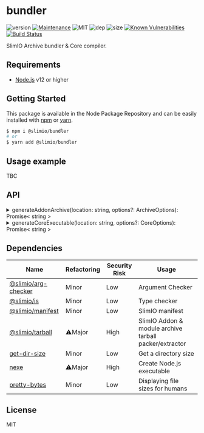 # bundler
![version](https://img.shields.io/badge/dynamic/json.svg?url=https://raw.githubusercontent.com/SlimIO/bundler/master/package.json?token=AOgWw3vrgQuu-U4fz1c7yYZyc7XJPNtrks5catjdwA%3D%3D&query=$.version&label=Version)
[![Maintenance](https://img.shields.io/badge/Maintained%3F-yes-green.svg)](https://github.com/SlimIO/bundler/commit-activity)
![MIT](https://img.shields.io/github/license/mashape/apistatus.svg)
![dep](https://img.shields.io/david/SlimIO/bundler)
![size](https://img.shields.io/github/languages/code-size/SlimIO/bundler)
[![Known Vulnerabilities](https://snyk.io//test/github/SlimIO/bundler/badge.svg?targetFile=package.json)](https://snyk.io//test/github/SlimIO/bundler?targetFile=package.json)
[![Build Status](https://travis-ci.com/SlimIO/bundler.svg?branch=master)](https://travis-ci.com/SlimIO/bundler)

SlimIO Archive bundler & Core compiler.

## Requirements
- [Node.js](https://nodejs.org/en/) v12 or higher

## Getting Started

This package is available in the Node Package Repository and can be easily installed with [npm](https://docs.npmjs.com/getting-started/what-is-npm) or [yarn](https://yarnpkg.com).

```bash
$ npm i @slimio/bundler
# or
$ yarn add @slimio/bundler
```

## Usage example
TBC

## API

<details><summary>generateAddonArchive(location: string, options?: ArchiveOptions): Promise< string ></summary>
<br />

Create Addon archive.

```js
const { generateAddonArchive } = require("@slimio/bundler");

generateAddonArchive("F:\\Code\\Agent\\addons\\alerting", {
    debug: true
}).catch(console.error);
```

</details>

<details><summary>generateCoreExecutable(location: string, options?: CoreOptions): Promise< string ></summary>
<br />

Compile the core. Options is described by the following interface
```ts
interface CoreOptions {
    debug?: boolean;
    cwd?: string;
}
```

```js
const { generateCoreExecutable } = require("@slimio/bundler");
const { join } = require("path");

generateCoreExecutable("F:\\Code\\AgentTest", {
        debug: true,
        cwd: join(__dirname, "build")
    });
}).then(() => console.log("core compiled")).catch(console.error);
```

</details>

## Dependencies

|Name|Refactoring|Security Risk|Usage|
|---|---|---|---|
|[@slimio/arg-checker](https://github.com/SlimIO/bundler)|Minor|Low|Argument Checker|
|[@slimio/is](https://github.com/SlimIO/is#readme)|Minor|Low|Type checker|
|[@slimio/manifest](https://github.com/SlimIO/Manifester#readme)|Minor|Low|SlimIO manifest|
|[@slimio/tarball](https://github.com/SlimIO/Tarball)|⚠️Major|High|SlimIO Addon & module archive tarball packer/extractor|
|[get-dir-size](https://github.com/fraxken/dir-size#readme)|Minor|Low|Get a directory size|
|[nexe](https://github.com/nexe/nexe#readme)|⚠️Major|High|Create Node.js executable|
|[pretty-bytes](https://github.com/sindresorhus/pretty-bytes#readme)|Minor|Low|Displaying file sizes for humans|

## License
MIT
